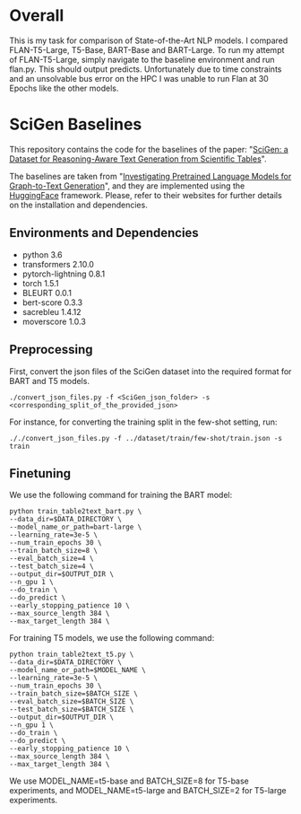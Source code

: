 # Overall
This is my task for comparison of State-of-the-Art NLP models. I compared FLAN-T5-Large, T5-Base, BART-Base and BART-Large. To run my attempt of FLAN-T5-Large, simply navigate to the baseline environment and run flan.py. This should output predicts. Unfortunately due to time constraints and an unsolvable bus error on the HPC I was unable to run Flan at 30 Epochs like the other models.

# SciGen Baselines

This repository contains the code for the baselines of the paper: "[SciGen: a Dataset for Reasoning-Aware Text Generation from Scientific Tables](https://datasets-benchmarks-proceedings.neurips.cc/paper/2021/file/149e9677a5989fd342ae44213df68868-Paper-round2.pdf)".



The baselines are taken from "[Investigating Pretrained Language Models for Graph-to-Text Generation](https://arxiv.org/pdf/2007.08426.pdf)", and they are implemented using the [HuggingFace](https://huggingface.co/) framework. Please, refer to their websites for further details on the installation and dependencies.

## Environments and Dependencies

- python 3.6
- transformers 2.10.0
- pytorch-lightning 0.8.1
- torch 1.5.1
- BLEURT 0.0.1
- bert-score 0.3.3
- sacrebleu 1.4.12
- moverscore 1.0.3


## Preprocessing

First, convert the json files of the SciGen dataset into the required format for BART and T5 models.

```
./convert_json_files.py -f <SciGen_json_folder> -s <corresponding_split_of_the_provided_json>
```

For instance, for converting the training split in the few-shot setting, run:
```
././convert_json_files.py -f ../dataset/train/few-shot/train.json -s train
```

## Finetuning

We use the following command for training the BART model:
```
python train_table2text_bart.py \
--data_dir=$DATA_DIRECTORY \
--model_name_or_path=bart-large \
--learning_rate=3e-5 \
--num_train_epochs 30 \
--train_batch_size=8 \
--eval_batch_size=4 \
--test_batch_size=4 \
--output_dir=$OUTPUT_DIR \
--n_gpu 1 \
--do_train \
--do_predict \
--early_stopping_patience 10 \
--max_source_length 384 \
--max_target_length 384 \

```


For training T5 models, we use the following command:
```
python train_table2text_t5.py \
--data_dir=$DATA_DIRECTORY \
--model_name_or_path=$MODEL_NAME \
--learning_rate=3e-5 \
--num_train_epochs 30 \
--train_batch_size=$BATCH_SIZE \
--eval_batch_size=$BATCH_SIZE \
--test_batch_size=$BATCH_SIZE \
--output_dir=$OUTPUT_DIR \
--n_gpu 1 \
--do_train \
--do_predict \
--early_stopping_patience 10 \
--max_source_length 384 \
--max_target_length 384 \

```
We use MODEL_NAME=t5-base and BATCH_SIZE=8 for T5-base experiments, and MODEL_NAME=t5-large and BATCH_SIZE=2 for T5-large experiments.  

